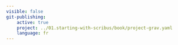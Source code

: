 ```yaml
---
visible: false
git-publishing:
    active: true
    project: ../01.starting-with-scribus/book/project-grav.yaml
    language: fr
---
```

